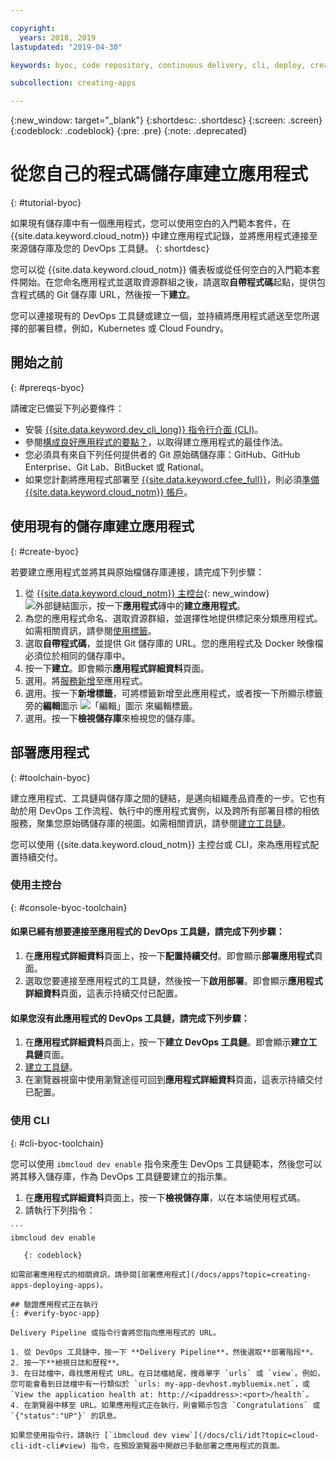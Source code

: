 ```yaml
---

copyright:
  years: 2018, 2019
lastupdated: "2019-04-30"

keywords: byoc, code repository, continuous delivery, cli, deploy, create app custom repo, custom repo, existing repo, custom code

subcollection: creating-apps

---
```


{:new_window: target="_blank"}
{:shortdesc: .shortdesc}
{:screen: .screen}
{:codeblock: .codeblock}
{:pre: .pre}
{:note: .deprecated}

# 從您自己的程式碼儲存庫建立應用程式
{: #tutorial-byoc}

如果現有儲存庫中有一個應用程式，您可以使用空白的入門範本套件，在 {{site.data.keyword.cloud_notm}} 中建立應用程式記錄，並將應用程式連接至來源儲存庫及您的 DevOps 工具鏈。
{: shortdesc}

您可以從 {{site.data.keyword.cloud_notm}} 儀表板或從任何空白的入門範本套件開始。在您命名應用程式並選取資源群組之後，請選取**自帶程式碼**起點，提供包含程式碼的 Git 儲存庫 URL，然後按一下**建立**。

您可以連接現有的 DevOps 工具鏈或建立一個，並持續將應用程式遞送至您所選擇的部署目標，例如，Kubernetes 或 Cloud Foundry。

## 開始之前
{: #prereqs-byoc}

請確定已備妥下列必要條件：

 * 安裝 [{{site.data.keyword.dev_cli_long}} 指令行介面 (CLI)](/docs/cli?topic=cloud-cli-ibmcloud-cli)。
 * 參閱[構成良好應用程式的要點？](/docs/apps?topic=creating-apps-best-practice)，以取得建立應用程式的最佳作法。
 * 您必須具有來自下列任何提供者的 Git 原始碼儲存庫：GitHub、GitHub Enterprise、Git Lab、BitBucket 或 Rational。
 * 如果您計劃將應用程式部署至 [{{site.data.keyword.cfee_full}}](/docs/cloud-foundry?topic=cloud-foundry-about)，則必須[準備 {{site.data.keyword.cloud_notm}} 帳戶](/docs/cloud-foundry?topic=cloud-foundry-prepare)。

## 使用現有的儲存庫建立應用程式
{: #create-byoc}

若要建立應用程式並將其與原始檔儲存庫連接，請完成下列步驟：

1. 從 [{{site.data.keyword.cloud_notm}} 主控台](https://{DomainName}){: new_window} ![外部鏈結圖示](../../icons/launch-glyph.svg "外部鏈結圖示")，按一下**應用程式**磚中的**建立應用程式**。
2. 為您的應用程式命名、選取資源群組，並選擇性地提供標記來分類應用程式。如需相關資訊，請參閱[使用標籤](/docs/resources?topic=resources-tag)。
3. 選取**自帶程式碼**，並提供 Git 儲存庫的 URL。您的應用程式及 Docker 映像檔必須位於相同的儲存庫中。
4. 按一下**建立**。即會顯示**應用程式詳細資料**頁面。
5. 選用。將[服務新增](/docs/apps?topic=creating-apps-add-resource)至應用程式。
6. 選用。按一下**新增標籤**，可將標籤新增至此應用程式，或者按一下所顯示標籤旁的**編輯**圖示 ![「編輯」圖示](../../icons/edit-tagging.svg) 來編輯標籤。
7. 選用。按一下**檢視儲存庫**來檢視您的儲存庫。

## 部署應用程式
{: #toolchain-byoc}

建立應用程式、工具鏈與儲存庫之間的鏈結，是邁向組織產品資產的一步。它也有助於用 DevOps 工作流程、執行中的應用程式實例，以及跨所有部署目標的相依服務，聚集您原始碼儲存庫的視圖。如需相關資訊，請參閱[建立工具鏈](/docs/services/ContinuousDelivery?topic=ContinuousDelivery-toolchains_getting_started)。

您可以使用 {{site.data.keyword.cloud_notm}} 主控台或 CLI，來為應用程式配置持續交付。

### 使用主控台
{: #console-byoc-toolchain}

#### 如果已經有想要連接至應用程式的 DevOps 工具鏈，請完成下列步驟：

1. 在**應用程式詳細資料**頁面上，按一下**配置持續交付**。即會顯示**部署應用程式**頁面。
2. 選取您要連接至應用程式的工具鏈，然後按一下**啟用部署**。即會顯示**應用程式詳細資料**頁面，這表示持續交付已配置。

#### 如果您沒有此應用程式的 DevOps 工具鏈，請完成下列步驟：

1. 在**應用程式詳細資料**頁面上，按一下**建立 DevOps 工具鏈**。即會顯示**建立工具鏈**頁面。
2. [建立工具鏈](/docs/services/ContinuousDelivery?topic=ContinuousDelivery-toolchains_getting_started)。
3. 在瀏覽器視窗中使用瀏覽途徑可回到**應用程式詳細資料**頁面，這表示持續交付已配置。

### 使用 CLI
{: #cli-byoc-toolchain}

您可以使用 `ibmcloud dev enable` 指令來產生 DevOps 工具鏈範本，然後您可以將其移入儲存庫，作為 DevOps 工具鏈要建立的指示集。 

  1. 在**應用程式詳細資料**頁面上，按一下**檢視儲存庫**，以在本端使用程式碼。
  2. 請執行下列指令：
    
    ```
    ibmcloud dev enable
```
   {: codeblock}

如需部署應用程式的相關資訊，請參閱[部署應用程式](/docs/apps?topic=creating-apps-deploying-apps)。

## 驗證應用程式正在執行
{: #verify-byoc-app}

Delivery Pipeline 或指令行會將您指向應用程式的 URL。

1. 從 DevOps 工具鏈中，按一下 **Delivery Pipeline**，然後選取**部署階段**。
2. 按一下**檢視日誌和歷程**。
3. 在日誌檔中，尋找應用程式 URL。在日誌檔結尾，搜尋單字 `urls` 或 `view`。例如，您可能會看到日誌檔中有一行類似於 `urls: my-app-devhost.mybluemix.net`，或 `View the application health at: http://<ipaddress>:<port>/health`。
4. 在瀏覽器中移至 URL。如果應用程式正在執行，則會顯示包含 `Congratulations` 或 `{"status":"UP"}` 的訊息。

如果您使用指令行，請執行 [`ibmcloud dev view`](/docs/cli/idt?topic=cloud-cli-idt-cli#view) 指令，在預設瀏覽器中開啟已手動部署之應用程式的頁面。
